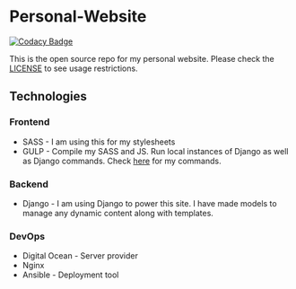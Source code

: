 # Personal-Website
[![Codacy Badge](https://api.codacy.com/project/badge/Grade/d3a2cfc63f15473e854373679151cd88)](https://app.codacy.com/app/samroberts707/Personal-Website?utm_source=github.com&utm_medium=referral&utm_content=samroberts707/Personal-Website&utm_campaign=Badge_Grade_Dashboard)

This is the open source repo for my personal website. Please check the [LICENSE](https://github.com/samroberts707/Personal-Website/blob/master/LICENSE) to see usage restrictions.

## Technologies
### Frontend
* SASS - I am using this for my stylesheets
* GULP - Compile my SASS and JS. Run local instances of Django as well as Django commands. Check [here](https://github.com/samroberts707/Personal-Website/blob/master/frontend/gulpfile.js) for my commands.

### Backend
* Django - I am using Django to power this site. I have made models to manage any dynamic content along with templates.

### DevOps
* Digital Ocean - Server provider
* Nginx
* Ansible - Deployment tool
